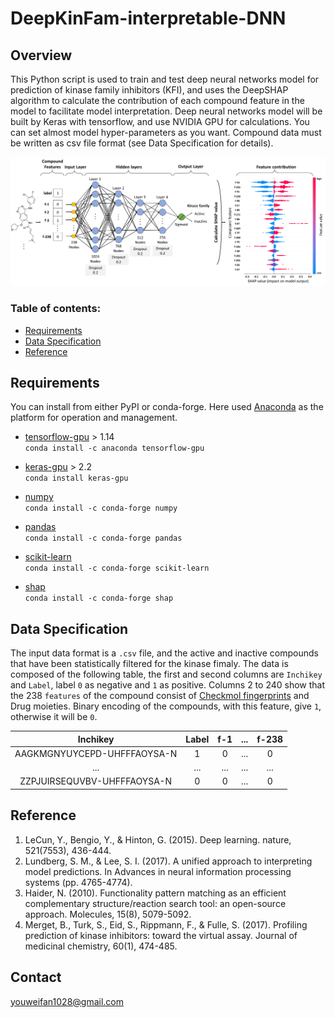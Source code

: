 # DeepKinFam-interpretable-DNN

## Overview 

This Python script is used to train and test deep neural networks model for prediction of kinase family inhibitors (KFI), and uses the DeepSHAP algorithm to calculate the contribution of each compound feature in the model to facilitate model interpretation. Deep neural networks model will be built by Keras with tensorflow, and use NVIDIA GPU for calculations. You can set almost model hyper-parameters as you want. Compound data must be written as csv file format (see Data Specification for details). 

!["DeepKinFam-interpretable-DNN"](https://github.com/EthanFY/DeepKinFam-interpretable-DNN/blob/main/docs/artwork/DNN_structure.png?raw=true "DeepKinFam-interpretable-DNN")

### Table of contents:
- [Requirements](#Requirements)
- [Data Specification](#Data-Specification)
- [Reference](#Reference)

## Requirements

You can install from either PyPI or conda-forge. Here used [Anaconda](https://www.anaconda.com/) as the platform for operation and management.

- [tensorflow-gpu](https://www.tensorflow.org/install/gpu) > 1.14  
`conda install -c anaconda tensorflow-gpu`  
  
- [keras-gpu](https://www.tensorflow.org/install/gpu) > 2.2  
`conda install keras-gpu`  
- [numpy](https://anaconda.org/conda-forge/numpy)  
`conda install -c conda-forge numpy`  
- [pandas](https://anaconda.org/conda-forge/pandas)  
`conda install -c conda-forge pandas`  
- [scikit-learn](https://anaconda.org/conda-forge/scikit-learn)  
`conda install -c conda-forge scikit-learn`  
- [shap](https://github.com/slundberg/shap)  
`conda install -c conda-forge shap`


## Data Specification
The input data format is a `.csv` file, and the active and inactive compounds that have been statistically filtered for the kinase fimaly. The data is composed of the following table, the first and second columns are `Inchikey` and `Label`, label `0` as negative and `1` as positive. Columns 2 to 240 show that the 238 `features` of the compound consist of [Checkmol fingerprints](https://homepage.univie.ac.at/norbert.haider/cheminf/cmmm.html) and Drug moieties. Binary encoding of the compounds, with this feature, give `1`, otherwise it will be `0`.

|  Inchikey  |  Label  |  f-1  | ... | f-238 |
| :-----------:|:---------:|:-------:|:-----:|:-------:|
| AAGKMGNYUYCEPD-UHFFFAOYSA-N  |  1  |  0    | ... |  0  |
|  ...                         | ... | ...   | ... | ... |
| ZZPJUIRSEQUVBV-UHFFFAOYSA-N  |  0  |  0    | ... |  0  |


## Reference
1. LeCun, Y., Bengio, Y., & Hinton, G. (2015). Deep learning. nature, 521(7553), 436-444.
2. Lundberg, S. M., & Lee, S. I. (2017). A unified approach to interpreting model predictions. In Advances in neural information processing systems (pp. 4765-4774).
3. Haider, N. (2010). Functionality pattern matching as an efficient complementary structure/reaction search tool: an open-source approach. Molecules, 15(8), 5079-5092.
4. Merget, B., Turk, S., Eid, S., Rippmann, F., & Fulle, S. (2017). Profiling prediction of kinase inhibitors: toward the virtual assay. Journal of medicinal chemistry, 60(1), 474-485.

## Contact
youweifan1028@gmail.com

